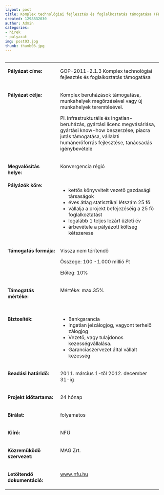 ```yaml
---
layout: post
title: Komplex technológiai fejlesztés és foglalkoztatás támogatása (FELFÜGGESZTVE!)
created: 1298832030
author: Admin
categories:
- hirek
- palyazat
img: post03.jpg
thumb: thumb03.jpg
---
```

<table align="left" border="0" cellpadding="0" cellspacing="0"><tbody><tr><td valign="top" width="187"><p><strong>Pályázat címe:</strong></p></td><td valign="top" width="428"><p>GOP-2011-2.1.3 Komplex technológiai fejlesztés és foglalkoztatás támogatása</p></td></tr><tr><td valign="top" width="187"><p><strong>Pályázat célja:</strong></p></td><td valign="top" width="428"><p>Komplex beruházások támogatása, munkahelyek megőrzésével vagy új munkahelyek teremtésével.&nbsp;</p><p>Pl. infrastrukturális és ingatlan-beruházás, gyártási licenc megvásárlása, gyártási know-how beszerzése, piacra jutás támogatása, vállalati humánerőforrás fejlesztése, tanácsadás igénybevétele</p></td></tr><tr><td valign="top" width="187"><p><strong>Megvalósítás helye:&nbsp;</strong></p></td><td valign="top" width="428"><p>Konvergencia régió</p></td></tr><tr><td valign="top" width="187"><strong>Pályázók köre:&nbsp;</strong></td><td valign="top" width="428"><ul><li>kettős könyvvitelt vezető gazdasági társaságok</li><li>éves átlag statisztikai létszám 25 fő</li><li>vállalja a projekt befejezéséig a 25 fő foglalkoztatást</li><li>legalább 1 teljes lezárt üzleti év</li><li>árbevétele a pályázott költség kétszerese</li></ul></td></tr><tr><td valign="top" width="187"><p><strong>Támogatás formája:</strong></p></td><td valign="top" width="428"><p>Vissza nem térítendő</p><p>Összege: 100 -1.000 millió Ft</p><p>Előleg: 10%</p></td></tr><tr><td valign="top" width="187"><p><strong>Támogatás mértéke:</strong></p></td><td valign="top" width="428"><p>Mértéke: max.35%</p><p>&nbsp;</p></td></tr><tr><td valign="top" width="187"><p><strong>Biztosíték:</strong></p></td><td valign="top" width="428"><ul><li>Bankgarancia</li><li>Ingatlan jelzálogjog, vagyont terhelő zálogjog</li><li>Vezető, vagy tulajdonos kezességvállalása.</li><li>Garanciaszervezet által vállalt kezesség</li></ul></td></tr><tr><td valign="top" width="187"><p><strong>Beadási határidő:</strong></p></td><td valign="top" width="428"><p>2011. március 1-től 2012. december 31-ig</p></td></tr><tr><td valign="top" width="187"><p><strong>Projekt időtartama:</strong></p></td><td valign="top" width="428"><p>24 hónap</p></td></tr><tr align="left" valign="top"><td valign="top" width="187"><p><strong>Bírálat:</strong></p></td><td valign="top" width="428"><p>folyamatos</p></td></tr><tr><td valign="top" width="187"><p><strong>Kiíró:</strong></p></td><td valign="top" width="428"><p>NFÜ</p></td></tr><tr><td valign="top" width="187"><p><strong>Közreműködő szervezet:</strong></p></td><td valign="top" width="428"><p>MAG Zrt.</p></td></tr><tr><td valign="top" width="187"><p><strong>Letöltendő dokumentáció:</strong></p></td><td valign="top" width="428"><p><a href="http://www.nfu.hu/">www.nfu.hu</a></p></td></tr></tbody></table><p>&nbsp;</p><p>&nbsp;</p><p>&nbsp;</p><p>&nbsp;<a href="http://www.nfu.hu/"><br></a></p><p>&nbsp;</p><p>&nbsp;</p>
